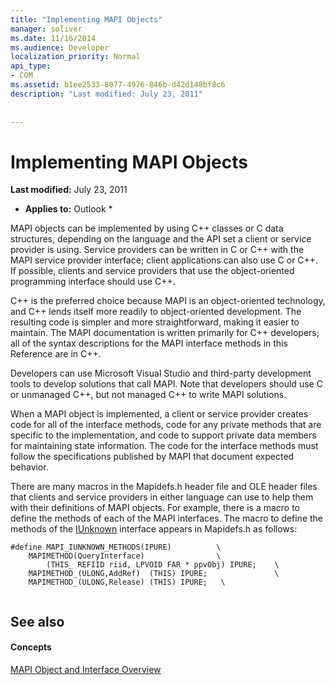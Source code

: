 ```yaml
---
title: "Implementing MAPI Objects"
manager: soliver
ms.date: 11/16/2014
ms.audience: Developer
localization_priority: Normal
api_type:
- COM
ms.assetid: b1ee2533-8077-4976-846b-d42d148bf8c6
description: "Last modified: July 23, 2011"
 
 
---
```


# Implementing MAPI Objects

 **Last modified:** July 23, 2011 
  
 * **Applies to:** Outlook * 
  
MAPI objects can be implemented by using C++ classes or C data structures, depending on the language and the API set a client or service provider is using. Service providers can be written in C or C++ with the MAPI service provider interface; client applications can also use C or C++. If possible, clients and service providers that use the object-oriented programming interface should use C++. 
  
C++ is the preferred choice because MAPI is an object-oriented technology, and C++ lends itself more readily to object-oriented development. The resulting code is simpler and more straightforward, making it easier to maintain. The MAPI documentation is written primarily for C++ developers; all of the syntax descriptions for the MAPI interface methods in this Reference are in C++.
  
Developers can use Microsoft Visual Studio and third-party development tools to develop solutions that call MAPI. Note that developers should use C or unmanaged C++, but not managed C++ to write MAPI solutions.
  
When a MAPI object is implemented, a client or service provider creates code for all of the interface methods, code for any private methods that are specific to the implementation, and code to support private data members for maintaining state information. The code for the interface methods must follow the specifications published by MAPI that document expected behavior. 
  
There are many macros in the Mapidefs.h header file and OLE header files that clients and service providers in either language can use to help them with their definitions of MAPI objects. For example, there is a macro to define the methods of each of the MAPI interfaces. The macro to define the methods of the [IUnknown](http://msdn.microsoft.com/en-us/library/ms680509%28v=VS.85%29.aspx) interface appears in Mapidefs.h as follows: 
  
```
#define MAPI_IUNKNOWN_METHODS(IPURE)          \
    MAPIMETHOD(QueryInterface)                \
        (THIS_ REFIID riid, LPVOID FAR * ppvObj) IPURE;    \
    MAPIMETHOD_(ULONG,AddRef)  (THIS) IPURE;               \
    MAPIMETHOD_(ULONG,Release) (THIS) IPURE;   \
 
```

## See also

#### Concepts

[MAPI Object and Interface Overview](mapi-object-and-interface-overview.md)

